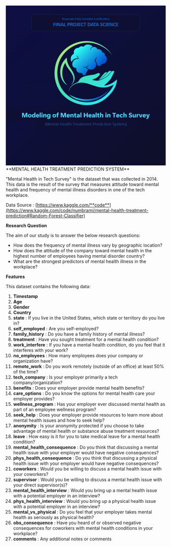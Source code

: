 <p> <img src=Image/logo1.png>
**MENTAL HEALTH TREATMENT PREDICTION SYSTEM**

"Mental Health in Tech Survey" is the dataset that was collected in 2014. This data is the result of the survey that measures attitude toward mental health and frequency of mental illness disorders in one of the tech workplace.

Data Source : [https://www.kaggle.com/**code**](https://www.kaggle.com/code/numbrami/mental-health-treatment-prediction#Random-Forest-Classifier)

**Research Question**

The aim of our study is to answer the below research questions:

- How does the frequency of mental illness vary by geographic location?
- How does the attitude of the company toward mental health in the highest number of employees having mental disorder country?
- What are the strongest predictors of mental health illness in the workplace?


**Features**

This dataset contains the following data:
1. **Timestamp**
2. **Age**
3. **Gender**
4. **Country**
5. **state** : If you live in the United States, which state or territory do you live in?
6. **self_employed** : Are you self-employed?
7. **family_history** : Do you have a family history of mental illness?
8. **treatment** : Have you sought treatment for a mental health condition?
9. **work_interfere** : If you have a mental health condition, do you feel that it interferes with your work?
10. **no_employees** : How many employees does your company or organization have?
11. **remote_work** : Do you work remotely (outside of an office) at least 50% of the time?
12. **tech_company** : Is your employer primarily a tech company/organization?
13. **benefits** : Does your employer provide mental health benefits?
14. **care_options** : Do you know the options for mental health care your employer provides?
15. **wellness_program** : Has your employer ever discussed mental health as part of an employee wellness program?
16. **seek_help** : Does your employer provide resources to learn more about mental health issues and how to seek help?
17. **anonymity** : Is your anonymity protected if you choose to take advantage of mental health or substance abuse treatment resources?
18. **leave** : How easy is it for you to take medical leave for a mental health condition?
19. **mental_health_consequence** : Do you think that discussing a mental health issue with your employer would have negative consequences?
20. **phys_health_consequence** : Do you think that discussing a physical health issue with your employer would have negative consequences?
21. **coworkers** : Would you be willing to discuss a mental health issue with your coworkers?
22. **supervisor** : Would you be willing to discuss a mental health issue with your direct supervisor(s)?
23. **mental_health_interview** : Would you bring up a mental health issue with a potential employer in an interview?
24. **phys_health_interview** : Would you bring up a physical health issue with a potential employer in an interview?
25. **mental_vs_physical** : Do you feel that your employer takes mental health as seriously as physical health?
26. **obs_consequence** : Have you heard of or observed negative consequences for coworkers with mental health conditions in your workplace?
27. **comments** : Any additional notes or comments

